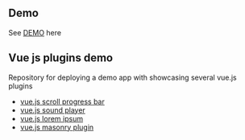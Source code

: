 ## Demo

  See [DEMO](https://shershen08.github.io/vue-plugins-demo-static/index.html) here

## Vue js plugins demo
Repository for deploying a demo app with showcasing several vue.js plugins

 - <a href="https://github.com/shershen08/vuejs-content-scroll-progress" title="vue.js scroll progress bars">vue.js scroll progress bar</a>
 - <a href="https://github.com/shershen08/vuejs-sound-player" title="vue.js sound player">vue.js sound player</a>
 - <a href="https://github.com/shershen08/vue-lorem-ipsum" title="vue.js lorem ipsum">vue.js lorem ipsum</a>
 - <a href="https://github.com/shershen08/vue-masonry" title="vue.js masonry plugin">vue.js masonry plugin</a>

